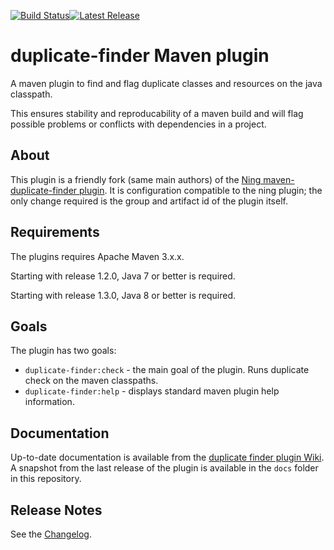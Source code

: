 [![Build Status](https://github.com/basepom/duplicate-finder-maven-plugin/workflows/ci/badge.svg)](https://github.com/basepom/duplicate-finder-maven-plugin/actions?query=workflow%3Aci)[![Latest Release](https://maven-badges.herokuapp.com/maven-central/org.basepom.maven/duplicate-finder-maven-plugin/badge.svg)](http://search.maven.org/#search%7Cgav%7C1%7Cg%3A%22org.basepom.maven%22%20AND%20a%3A%22duplicate-finder-maven-plugin%22)


# duplicate-finder Maven plugin

A maven plugin to find and flag duplicate classes and resources on the java classpath.

This ensures stability and reproducability of a maven build and will flag possible problems or conflicts with dependencies in a project.

## About

This plugin is a friendly fork (same main authors) of the [Ning maven-duplicate-finder plugin](https://github.com/ning/maven-duplicate-finder-plugin). It is configuration compatible to the ning plugin; the only change required is the group and artifact id of the plugin itself.

## Requirements

The plugins requires Apache Maven 3.x.x.

Starting with release 1.2.0, Java 7 or better is required.

Starting with release 1.3.0, Java 8 or better is required.

## Goals

The plugin has two goals:

* `duplicate-finder:check` - the main goal of the plugin. Runs duplicate check on the maven classpaths.
* `duplicate-finder:help` - displays standard maven plugin help information.

## Documentation

Up-to-date documentation is available from the [duplicate finder plugin Wiki](https://github.com/basepom/duplicate-finder-maven-plugin/wiki). A snapshot from the last release of the plugin is available in the `docs` folder in this repository.

## Release Notes

See the [Changelog](CHANGES.md).
